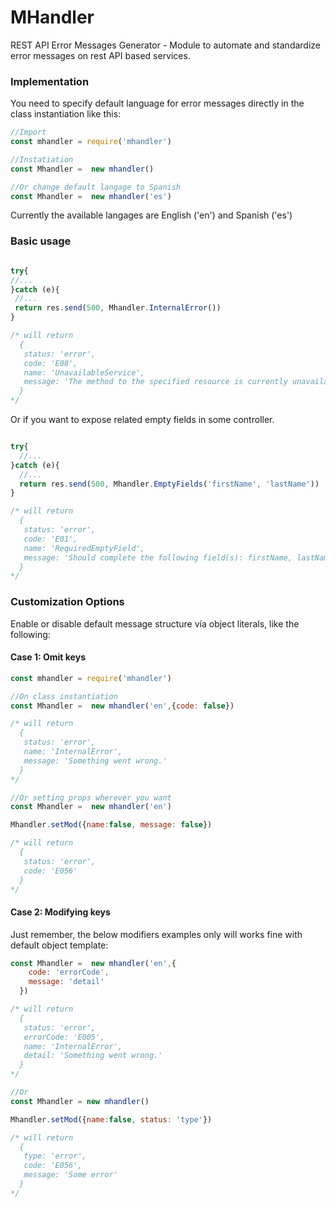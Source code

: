 # MHandler
REST API Error Messages Generator - Module to automate and standardize error messages on rest API based services.

### Implementation

You need to specify default language for error messages directly in the class instantiation like this:

```javascript
//Import
const mhandler = require('mhandler')

//Instatiation
const Mhandler =  new mhandler() 

//Or change default langage to Spanish
const Mhandler =  new mhandler('es')

```

Currently the available langages are English ('en') and Spanish ('es')


### Basic usage
```javascript

try{
//...
}catch (e){
 //...
 return res.send(500, Mhandler.InternalError())
}

/* will return
  {
   status: 'error',
   code: 'E08',
   name: 'UnavailableService',
   message: 'The method to the specified resource is currently unavailable.'
  }
*/

```

Or if you want to expose related empty fields in some controller.

```javascript

try{
  //...
}catch (e){
  //...
  return res.send(500, Mhandler.EmptyFields('firstName', 'lastName'))
}

/* will return
  {
   status: 'error',
   code: 'E01',
   name: 'RequiredEmptyField',
   message: 'Should complete the following field(s): firstName, lastName.'
  }
*/

```


### Customization Options

Enable or disable default message structure vía object literals, like the following:

#### Case 1: Omit keys
```javascript
const mhandler = require('mhandler')

//On class instantiation
const Mhandler =  new mhandler('en',{code: false})

/* will return
  {
   status: 'error',
   name: 'InternalError',
   message: 'Something went wrong.'
  }
*/

//Or setting props wherever you want
const Mhandler =  new mhandler('en')

Mhandler.setMod({name:false, message: false})

/* will return
  {
   status: 'error',
   code: 'E056'
  }
*/

```

#### Case 2: Modifying keys

Just remember, the below modifiers examples only will works fine with default object template:

```javascript
const Mhandler =  new mhandler('en',{
    code: 'errorCode',
    message: 'detail'
  })

/* will return
  {
   status: 'error',
   errorCode: 'E005',
   name: 'InternalError',
   detail: 'Something went wrong.'
  }
*/

//Or 
const Mhandler = new mhandler()

Mhandler.setMod({name:false, status: 'type'})

/* will return
  {
   type: 'error',
   code: 'E056',
   message: 'Some error'
  }
*/

```